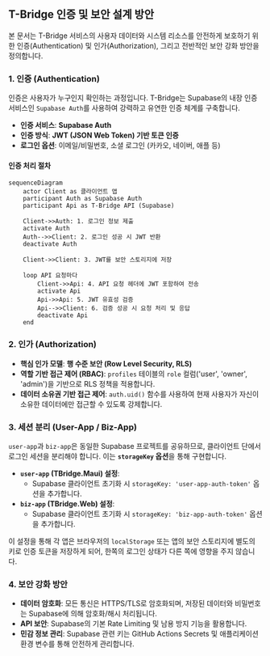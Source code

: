 ## T-Bridge 인증 및 보안 설계 방안

본 문서는 T-Bridge 서비스의 사용자 데이터와 시스템 리소스를 안전하게 보호하기 위한 인증(Authentication) 및 인가(Authorization), 그리고 전반적인 보안 강화 방안을 정의합니다.

### 1. 인증 (Authentication)

인증은 사용자가 누구인지 확인하는 과정입니다. T-Bridge는 Supabase의 내장 인증 서비스인 `Supabase Auth`를 사용하여 강력하고 유연한 인증 체계를 구축합니다.

- **인증 서비스**: **Supabase Auth**
- **인증 방식**: **JWT (JSON Web Token) 기반 토큰 인증**
- **로그인 옵션**: 이메일/비밀번호, 소셜 로그인 (카카오, 네이버, 애플 등)

#### 인증 처리 절차

```mermaid
sequenceDiagram
    actor Client as 클라이언트 앱
    participant Auth as Supabase Auth
    participant Api as T-Bridge API (Supabase)

    Client->>Auth: 1. 로그인 정보 제출
    activate Auth
    Auth-->>Client: 2. 로그인 성공 시 JWT 반환
    deactivate Auth

    Client->>Client: 3. JWT를 보안 스토리지에 저장

    loop API 요청마다
        Client->>Api: 4. API 요청 헤더에 JWT 포함하여 전송
        activate Api
        Api->>Api: 5. JWT 유효성 검증
        Api-->>Client: 6. 검증 성공 시 요청 처리 및 응답
        deactivate Api
    end
```

### 2. 인가 (Authorization)

- **핵심 인가 모델**: **행 수준 보안 (Row Level Security, RLS)**
- **역할 기반 접근 제어 (RBAC)**: `profiles` 테이블의 `role` 컬럼('user', 'owner', 'admin')을 기반으로 RLS 정책을 적용합니다.
- **데이터 소유권 기반 접근 제어**: `auth.uid()` 함수를 사용하여 현재 사용자가 자신이 소유한 데이터에만 접근할 수 있도록 강제합니다.

### 3. 세션 분리 (User-App / Biz-App)

`user-app`과 `biz-app`은 동일한 Supabase 프로젝트를 공유하므로, 클라이언트 단에서 로그인 세션을 분리해야 합니다. 이는 **`storageKey` 옵션**을 통해 구현합니다.

- **`user-app` (TBridge.Maui) 설정**:
    - Supabase 클라이언트 초기화 시 `storageKey: 'user-app-auth-token'` 옵션을 추가합니다.
- **`biz-app` (TBridge.Web) 설정**:
    - Supabase 클라이언트 초기화 시 `storageKey: 'biz-app-auth-token'` 옵션을 추가합니다.

이 설정을 통해 각 앱은 브라우저의 `localStorage` 또는 앱의 보안 스토리지에 별도의 키로 인증 토큰을 저장하게 되어, 한쪽의 로그인 상태가 다른 쪽에 영향을 주지 않습니다.

### 4. 보안 강화 방안

- **데이터 암호화**: 모든 통신은 HTTPS/TLS로 암호화되며, 저장된 데이터와 비밀번호는 Supabase에 의해 암호화/해시 처리됩니다.
- **API 보안**: Supabase의 기본 Rate Limiting 및 남용 방지 기능을 활용합니다.
- **민감 정보 관리**: Supabase 관련 키는 GitHub Actions Secrets 및 애플리케이션 환경 변수를 통해 안전하게 관리합니다.